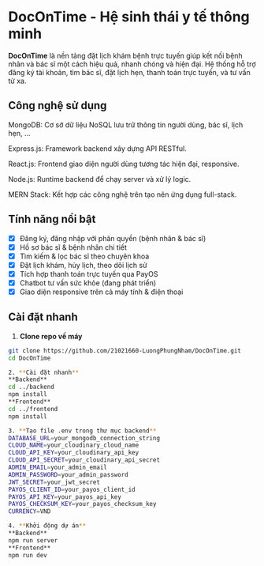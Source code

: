 # DocOnTime - Hệ sinh thái y tế thông minh

**DocOnTime** là nền tảng đặt lịch khám bệnh trực tuyến giúp kết nối bệnh nhân và bác sĩ một cách hiệu quả, nhanh chóng và hiện đại. Hệ thống hỗ trợ đăng ký tài khoản, tìm bác sĩ, đặt lịch hẹn, thanh toán trực tuyến, và tư vấn từ xa.

## Công nghệ sử dụng
MongoDB: Cơ sở dữ liệu NoSQL lưu trữ thông tin người dùng, bác sĩ, lịch hẹn, ...

Express.js: Framework backend xây dựng API RESTful.

React.js: Frontend giao diện người dùng tương tác hiện đại, responsive.

Node.js: Runtime backend để chạy server và xử lý logic.

MERN Stack: Kết hợp các công nghệ trên tạo nên ứng dụng full-stack.

## Tính năng nổi bật
- [x] Đăng ký, đăng nhập với phân quyền (bệnh nhân & bác sĩ)
- [x] Hồ sơ bác sĩ & bệnh nhân chi tiết
- [x] Tìm kiếm & lọc bác sĩ theo chuyên khoa
- [x] Đặt lịch khám, hủy lịch, theo dõi lịch sử
- [x] Tích hợp thanh toán trực tuyến qua PayOS
- [x] Chatbot tư vấn sức khỏe (đang phát triển)
- [x] Giao diện responsive trên cả máy tính & điện thoại

## Cài đặt nhanh
1. **Clone repo về máy**

```bash
git clone https://github.com/21021660-LuongPhungNham/DocOnTime.git
cd DocOnTime

2. **Cài đặt nhanh**
**Backend**
cd ../backend
npm install
**Frontend**
cd ../frontend
npm install

3. **Tạo file .env trong thư mục backend**
DATABASE_URL=your_mongodb_connection_string
CLOUD_NAME=your_cloudinary_cloud_name
CLOUD_API_KEY=your_cloudinary_api_key
CLOUD_API_SECRET=your_cloudinary_api_secret
ADMIN_EMAIL=your_admin_email
ADMIN_PASSWORD=your_admin_password
JWT_SECRET=your_jwt_secret
PAYOS_CLIENT_ID=your_payos_client_id
PAYOS_API_KEY=your_payos_api_key
PAYOS_CHECKSUM_KEY=your_payos_checksum_key
CURRENCY=VND

4. **Khởi động dự án**
**Backend**
npm run server
**Frontend**
npm run dev




